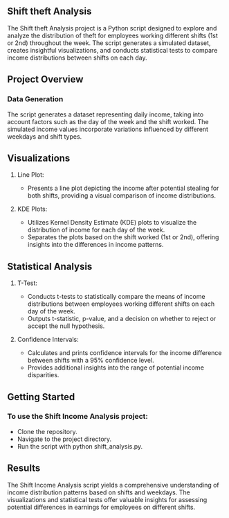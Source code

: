 ## Shift theft Analysis
The Shift theft Analysis project is a Python script designed to explore and analyze the distribution of theft for employees working different shifts (1st or 2nd) throughout the week. The script generates a simulated dataset, creates insightful visualizations, and conducts statistical tests to compare income distributions between shifts on each day.

## Project Overview
### Data Generation
The script generates a dataset representing daily income, taking into account factors such as the day of the week and the shift worked. The simulated income values incorporate variations influenced by different weekdays and shift types.

## Visualizations
1. Line Plot:

    - Presents a line plot depicting the income after potential stealing for both shifts, providing a visual comparison of income distributions.
2. KDE Plots:

     - Utilizes Kernel Density Estimate (KDE) plots to visualize the distribution of income for each day of the week.
    - Separates the plots based on the shift worked (1st or 2nd), offering insights into the differences in income patterns.
## Statistical Analysis
1. T-Test:

    - Conducts t-tests to statistically compare the means of income distributions between employees working different shifts on each day of the week.
    - Outputs t-statistic, p-value, and a decision on whether to reject or accept the null hypothesis.
2. Confidence Intervals:

    - Calculates and prints confidence intervals for the income difference between shifts with a 95% confidence level.
    - Provides additional insights into the range of potential income disparities.
## Getting Started
### To use the Shift Income Analysis project:

- Clone the repository.
- Navigate to the project directory.
- Run the script with python shift_analysis.py.
## Results
The Shift Income Analysis script yields a comprehensive understanding of income distribution patterns based on shifts and weekdays. The visualizations and statistical tests offer valuable insights for assessing potential differences in earnings for employees on different shifts.